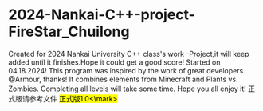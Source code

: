 # 2024-Nankai-C++-project-FireStar_Chuilong
Created for 2024 Nankai University C++ class's work -Project,it will keep added until it finishes.Hope it could get a good score! Started on 04.18.2024!
This program was inspired by the work of great developers @Armour, thanks! It combines elements from Minecraft and Plants vs. Zombies. Completing all levels will take some time. Hope you all enjoy it!
正式版请参考文件 <mark>正式版1.0<\mark>
